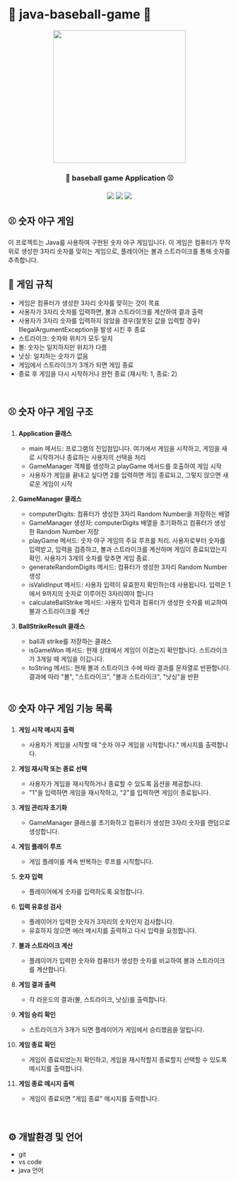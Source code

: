 #  🥎 java-baseball-game 🥎
<div align="center">

<p align="center"><img src="https://encrypted-tbn0.gstatic.com/images?q=tbn:ANd9GcSVL6Ue7peX_Z5FfWF-IhlnUMsl9s-XvOaAcg&usqp=CAU" height="300px" width="300px"></p>


 ### 🧦 baseball game Application ⚾
  <img src="https://img.shields.io/badge/Git-F05032?style=flat-square&logo=git&logoColor=white"/>
 <img src="https://img.shields.io/badge/GitHub-181717?style=flat-square&logo=GitHub&logoColor=white"/>
  
  <img src="https://img.shields.io/badge/Visual Studio Code-007ACC?style=flat-square&logo=Visual Studio Code&logoColor=white"/>

</div>

## ⚾ 숫자 야구 게임
이 프로젝트는 Java를 사용하여 구현된 숫자 야구 게임입니다. 이 게임은 컴퓨터가 무작위로 생성한 3자리 숫자를 맞히는 게임으로, 플레이어는 볼과 스트라이크를 통해 숫자를 추측합니다.
  
## 🚀 게임 규칙
 - 게임은 컴퓨터가 생성한 3자리 숫자를 맞히는 것이 목표
 - 사용자가 3자리 숫자를 입력하면, 볼과 스트라이크를 계산하여 결과 출력
 - 사용자가 3자리 숫자를 입력하지 않았을 경우(잘못된 값을 입력할 경우) IllegalArgumentException을 발생 시킨 후 종료
 - 스트라이크: 숫자와 위치가 모두 일치
 - 볼: 숫자는 일치하지만 위치가 다름
 - 낫싱: 일치하는 숫자가 없음
 - 게임에서 스트라이크가 3개가 되면 게임 종료
 - 종료 후 게임을 다시 시작하거나 완전 종료 (재시작: 1, 종료: 2)

<br/>

## ⚾ 숫자 야구 게임 구조
 1. **Application 클래스**
    - main 메서드: 프로그램의 진입점입니다. 여기에서 게임을 시작하고, 게임을 새로 시작하거나 종료하는 사용자의 선택을 처리
    - GameManager 객체를 생성하고 playGame 메서드를 호출하여 게임 시작
    - 사용자가 게임을 끝내고 싶다면 2를 입력하면 게임 종료되고, 그렇지 않으면 새로운 게임이 시작
      
 2. **GameManager 클래스**
    - computerDigits: 컴퓨터가 생성한 3자리 Random Number을 저장하는 배열
    - GameManager 생성자: computerDigits 배열을 초기화하고 컴퓨터가 생성한 Random Number 저장
    - playGame 메서드: 숫자 야구 게임의 주요 루프를 처리. 사용자로부터 숫자를 입력받고, 입력을 검증하고, 볼과 스트라이크를 계산하며 게임이 종료되었는지 확인. 사용자가 3개의 숫자를 맞추면 게임 종료.
    - generateRandomDigits 메서드: 컴퓨터가 생성한 3자리 Random Number 생성
    - isValidInput 메서드: 사용자 입력이 유효한지 확인하는데 사용됩니다. 입력은 1에서 9까지의 숫자로 이루어진 3자리여야 합니다
    - calculateBallStrike 메서드: 사용자 입력과 컴퓨터가 생성한 숫자를 비교하여 볼과 스트라이크를 계산
      
 3. **BallStrikeResult 클래스**
    - ball과 strike를 저장하는 클래스
    - isGameWon 메서드: 현재 상태에서 게임이 이겼는지 확인합니다. 스트라이크가 3개일 때 게임을 이깁니다.
    - toString 메서드: 현재 볼과 스트라이크 수에 따라 결과를 문자열로 반환합니다. 결과에 따라 "볼", "스트라이크", "볼과 스트라이크", "낫싱"을 반환
   
    <br/>

## ⚾ 숫자 야구 게임 기능 목록
1. **게임 시작 메시지 출력**
   - 사용자가 게임을 시작할 때 "숫자 야구 게임을 시작합니다." 메시지를 출력합니다.

2. **게임 재시작 또는 종료 선택**
   - 사용자가 게임을 재시작하거나 종료할 수 있도록 옵션을 제공합니다.
   - "1"을 입력하면 게임을 재시작하고, "2"를 입력하면 게임이 종료됩니다.

3. **게임 관리자 초기화**
   - GameManager 클래스를 초기화하고 컴퓨터가 생성한 3자리 숫자를 랜덤으로 생성합니다.

4. **게임 플레이 루프**
   - 게임 플레이를 계속 반복하는 루프를 시작합니다.

5. **숫자 입력**
   - 플레이어에게 숫자를 입력하도록 요청합니다.

6. **입력 유효성 검사**
   - 플레이어가 입력한 숫자가 3자리의 숫자인지 검사합니다.
   - 유효하지 않으면 에러 메시지를 출력하고 다시 입력을 요청합니다.

7. **볼과 스트라이크 계산**
   - 플레이어가 입력한 숫자와 컴퓨터가 생성한 숫자를 비교하여 볼과 스트라이크를 계산합니다.

8. **게임 결과 출력**
   - 각 라운드의 결과(볼, 스트라이크, 낫싱)를 출력합니다.

9. **게임 승리 확인**
   - 스트라이크가 3개가 되면 플레이어가 게임에서 승리했음을 알립니다.

10. **게임 종료 확인**
    - 게임이 종료되었는지 확인하고, 게임을 재시작할지 종료할지 선택할 수 있도록 메시지를 출력합니다.

11. **게임 종료 메시지 출력**
    - 게임이 종료되면 "게임 종료" 메시지를 출력합니다.

<br/>

## ⚙️ 개발환경 및 언어
  - git 
  - vs code
  - java 언어

